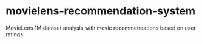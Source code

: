# movielens-recommendation-system
MovieLens 1M dataset analysis with movie recommendations based on user ratings
